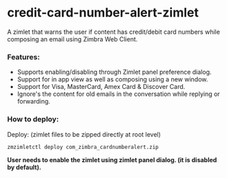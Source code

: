 # credit-card-number-alert-zimlet
A zimlet that warns the user if content has credit/debit card numbers while composing an email using Zimbra Web Client.

### Features:
+ Supports enabling/disabling through Zimlet panel preference dialog.
+ Support for in app view as well as composing using a new window.
+ Support for Visa, MasterCard, Amex Card & Discover Card.
+ Ignore's the content for old emails in the conversation while replying or forwarding.

### How to deploy:
Deploy: (zimlet files to be zipped directly at root level)
```
zmzimletctl deploy com_zimbra_cardnumberalert.zip
```

**User needs to enable the zimlet using zimlet panel dialog. (it is disabled by default).**

